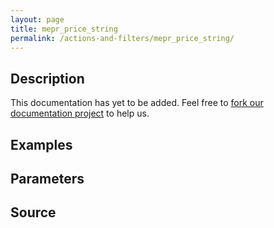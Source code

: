 ```yaml
---
layout: page
title: mepr_price_string
permalink: /actions-and-filters/mepr_price_string/
---
```


## Description

This documentation has yet to be added. Feel free to [fork our documentation project](https://github.com/caseproof/memberpress-docs) to help us.

## Examples


## Parameters


## Source

